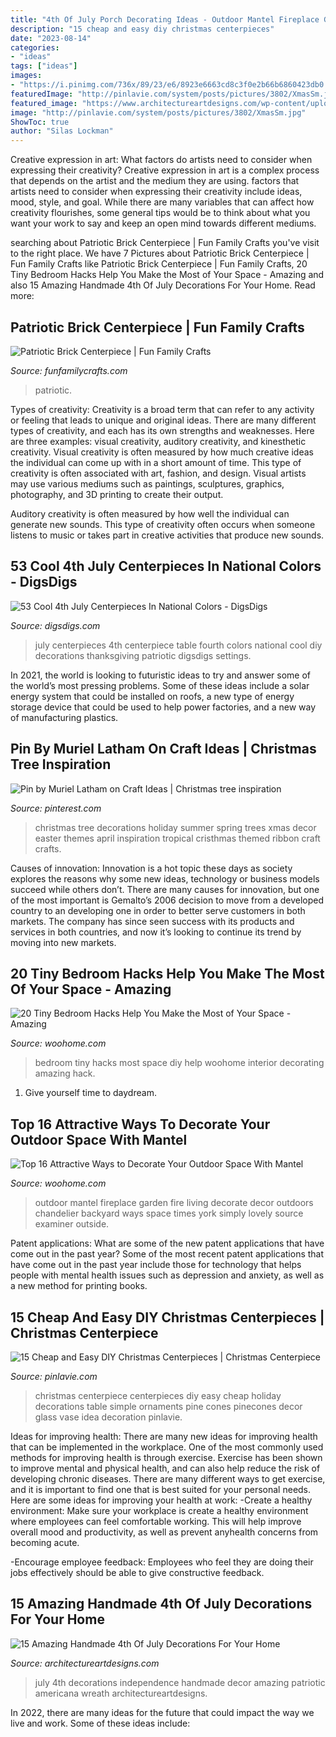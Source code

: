 ```yaml
---
title: "4th Of July Porch Decorating Ideas - Outdoor Mantel Fireplace Garden Fire Living Decorate Decor Outdoors Chandelier Backyard Ways Space Times York Simply Lovely Source Examiner Outside"
description: "15 cheap and easy diy christmas centerpieces"
date: "2023-08-14"
categories:
- "ideas"
tags: ["ideas"]
images:
- "https://i.pinimg.com/736x/89/23/e6/8923e6663cd8c3f0e2b66b6860423db0.jpg"
featuredImage: "http://pinlavie.com/system/posts/pictures/3802/XmasSm.jpg"
featured_image: "https://www.architectureartdesigns.com/wp-content/uploads/2017/06/15-Amazing-Handmade-4th-Of-July-Decorations-For-Your-Home-13-630x956.jpg"
image: "http://pinlavie.com/system/posts/pictures/3802/XmasSm.jpg"
ShowToc: true
author: "Silas Lockman"
---
```



Creative expression in art: What factors do artists need to consider when expressing their creativity?
Creative expression in art is a complex process that depends on the artist and the medium they are using. factors that artists need to consider when expressing their creativity include ideas, mood, style, and goal. While there are many variables that can affect how creativity flourishes, some general tips would be to think about what you want your work to say and keep an open mind towards different mediums.

	

		
searching about Patriotic Brick Centerpiece | Fun Family Crafts you've visit to the right place. We have 7 Pictures about Patriotic Brick Centerpiece | Fun Family Crafts like Patriotic Brick Centerpiece | Fun Family Crafts, 20 Tiny Bedroom Hacks Help You Make the Most of Your Space - Amazing and also 15 Amazing Handmade 4th Of July Decorations For Your Home. Read more:
		
    
## Patriotic Brick Centerpiece | Fun Family Crafts

<img loading=lazy src="https://funfamilycrafts.com/wp-content/uploads/2013/06/brick-flag-hero.jpg" onerror="this.onerror=null;this.src='https://tse4.mm.bing.net/th?id=OIP.5OcCq3cA2tuPYAhjsOPvMAHaLK&amp;pid=15.1';" alt="Patriotic Brick Centerpiece | Fun Family Crafts">

_Source: funfamilycrafts.com_

>patriotic. 

	

Types of creativity:
Creativity is a broad term that can refer to any activity or feeling that leads to unique and original ideas. There are many different types of creativity, and each has its own strengths and weaknesses. Here are three examples: visual creativity, auditory creativity, and kinesthetic creativity.
Visual creativity is often measured by how much creative ideas the individual can come up with in a short amount of time. This type of creativity is often associated with art, fashion, and design. Visual artists may use various mediums such as paintings, sculptures, graphics, photography, and 3D printing to create their output.

Auditory creativity is often measured by how well the individual can generate new sounds. This type of creativity often occurs when someone listens to music or takes part in creative activities that produce new sounds.

    
## 53 Cool 4th July Centerpieces In National Colors - DigsDigs

<img loading=lazy src="http://www.digsdigs.com/photos/cool-4th-july-centerpieces-in-national-colors-36-554x984.jpg" onerror="this.onerror=null;this.src='https://tse1.mm.bing.net/th?id=OIP.uMwtgzTU1lyGt3YYVpaoZAHaNJ&amp;pid=15.1';" alt="53 Cool 4th July Centerpieces In National Colors - DigsDigs">

_Source: digsdigs.com_

>july centerpieces 4th centerpiece table fourth colors national cool diy decorations thanksgiving patriotic digsdigs settings. 

	

In 2021, the world is looking to futuristic ideas to try and answer some of the world’s most pressing problems. Some of these ideas include a solar energy system that could be installed on roofs, a new type of energy storage device that could be used to help power factories, and a new way of manufacturing plastics.

    
## Pin By Muriel Latham On Craft Ideas | Christmas Tree Inspiration

<img loading=lazy src="https://i.pinimg.com/736x/89/23/e6/8923e6663cd8c3f0e2b66b6860423db0.jpg" onerror="this.onerror=null;this.src='https://tse1.mm.bing.net/th?id=OIP.cvIjth0i4I1JOr8-aaKuDQHaOa&amp;pid=15.1';" alt="Pin by Muriel Latham on Craft Ideas | Christmas tree inspiration">

_Source: pinterest.com_

>christmas tree decorations holiday summer spring trees xmas decor easter themes april inspiration tropical cristhmas themed ribbon craft crafts. 

	

Causes of innovation:
Innovation is a hot topic these days as society explores the reasons why some new ideas, technology or business models succeed while others don’t. There are many causes for innovation, but one of the most important is Gemalto’s 2006 decision to move from a developed country to an developing one in order to better serve customers in both markets. The company has since seen success with its products and services in both countries, and now it’s looking to continue its trend by moving into new markets.

    
## 20 Tiny Bedroom Hacks Help You Make The Most Of Your Space - Amazing

<img loading=lazy src="http://www.woohome.com/wp-content/uploads/2014/07/brilliant-ideas-for-tiny-bedroom-12.jpg" onerror="this.onerror=null;this.src='https://tse1.mm.bing.net/th?id=OIP.cR0Wq8HXMfwVjLqqaKh43QHaLH&amp;pid=15.1';" alt="20 Tiny Bedroom Hacks Help You Make the Most of Your Space - Amazing">

_Source: woohome.com_

>bedroom tiny hacks most space diy help woohome interior decorating amazing hack. 

	

1. Give yourself time to daydream.

    
## Top 16 Attractive Ways To Decorate Your Outdoor Space With Mantel

<img loading=lazy src="http://www.woohome.com/wp-content/uploads/2015/07/outdoor-mantel-ideas-woohome-6.jpg" onerror="this.onerror=null;this.src='https://tse2.mm.bing.net/th?id=OIP.9YBkjns5nLsH9l7wlEaqcwHaLJ&amp;pid=15.1';" alt="Top 16 Attractive Ways to Decorate Your Outdoor Space With Mantel">

_Source: woohome.com_

>outdoor mantel fireplace garden fire living decorate decor outdoors chandelier backyard ways space times york simply lovely source examiner outside. 

	

Patent applications: What are some of the new patent applications that have come out in the past year?
Some of the most recent patent applications that have come out in the past year include those for technology that helps people with mental health issues such as depression and anxiety, as well as a new method for printing books.

    
## 15 Cheap And Easy DIY Christmas Centerpieces | Christmas Centerpiece

<img loading=lazy src="http://pinlavie.com/system/posts/pictures/3802/XmasSm.jpg" onerror="this.onerror=null;this.src='https://tse2.mm.bing.net/th?id=OIP.Wu3BKhqy1jo6ihWzW2lohgHaNo&amp;pid=15.1';" alt="15 Cheap and Easy DIY Christmas Centerpieces | Christmas Centerpiece">

_Source: pinlavie.com_

>christmas centerpiece centerpieces diy easy cheap holiday decorations table simple ornaments pine cones pinecones decor glass vase idea decoration pinlavie. 

	

Ideas for improving health:
There are many new ideas for improving health that can be implemented in the workplace. One of the most commonly used methods for improving health is through exercise. Exercise has been shown to improve mental and physical health, and can also help reduce the risk of developing chronic diseases. There are many different ways to get exercise, and it is important to find one that is best suited for your personal needs. Here are some ideas for improving your health at work: 
-Create a healthy environment: Make sure your workplace is create a healthy environment where employees can feel comfortable working. This will help improve overall mood and productivity, as well as prevent anyhealth concerns from becoming acute. 

-Encourage employee feedback: Employees who feel they are doing their jobs effectively should be able to give constructive feedback.

    
## 15 Amazing Handmade 4th Of July Decorations For Your Home

<img loading=lazy src="https://www.architectureartdesigns.com/wp-content/uploads/2017/06/15-Amazing-Handmade-4th-Of-July-Decorations-For-Your-Home-13-630x956.jpg" onerror="this.onerror=null;this.src='https://tse4.mm.bing.net/th?id=OIP.qS52K82ZKruWc-LeNia_VgHaLP&amp;pid=15.1';" alt="15 Amazing Handmade 4th Of July Decorations For Your Home">

_Source: architectureartdesigns.com_

>july 4th decorations independence handmade decor amazing patriotic americana wreath architectureartdesigns. 

	

In 2022, there are many ideas for the future that could impact the way we live and work. Some of these ideas include:

